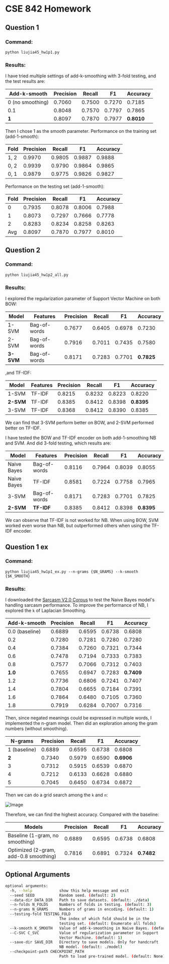 # CSE 842 Homework

## Question 1

### Command: 

```python liujia45_hw1p1.py```

### Results:

I have tried multiple settings of add-k-smoothing with 3-fold testing, and the test results are:

| Add-k-smooth | Precision | Recall | F1 | Accuracy |
| --- | --- | --- | --- | --- |
| 0 (no smoothing) |  0.7060 | 0.7500 | 0.7270 | 0.7185 |
| 0.1 | 0.8048 | 0.7570 | 0.7797 | 0.7865 |
| **1** | 0.8097 | 0.7870 | 0.7977 | **0.8010** |

Then I chose 1 as the smooth parameter. Performance on the training set (add-1-smooth):

| Fold | Precision | Recall | F1 | Accuracy |
| --- | --- | --- | --- | --- |
| 1, 2 | 0.9970 | 0.9805 | 0.9887 | 0.9888 |
| 0, 2 | 0.9939 | 0.9790 | 0.9864 | 0.9865 |
| 0, 1 | 0.9879 | 0.9775 | 0.9826 | 0.9827 |

Performance on the testing set (add-1-smooth):

| Fold | Precision | Recall | F1 | Accuracy |
| --- | --- | --- | --- | --- |
| 0 | 0.7935 | 0.8078 | 0.8006 | 0.7988 |
| 1 | 0.8073 | 0.7297 | 0.7666 | 0.7778 |
| 2 | 0.8283 | 0.8234 | 0.8258 | 0.8263 |
| Avg | 0.8097 | 0.7870 | 0.7977 | 0.8010 |


## Question 2

### Command: 

```python liujia45_hw1p2_all.py```

### Results:

I explored the regularization parameter of Support Vector Machine on both BOW:

| Model | Features | Precision | Recall | F1 | Accuracy |
| --- | --- | --- | --- | --- | --- |
| 1-SVM | Bag-of-words | 0.7677 | 0.6405 | 0.6978 | 0.7230 |
| 2-SVM | Bag-of-words | 0.7916 | 0.7011 | 0.7435 | 0.7580 |
| **3-SVM** | Bag-of-words | 0.8171 | 0.7283 | 0.7701 | **0.7825** |

,and TF-IDF:

| Model | Features | Precision | Recall | F1 | Accuracy |
| --- | --- | --- | --- | --- | --- |
| 1-SVM | TF-IDF | 0.8215 | 0.8232 | 0.8223 | 0.8220 |
| **2-SVM** | TF-IDF | 0.8385 | 0.8412 | 0.8398 | **0.8395** |
| 3-SVM | TF-IDF | 0.8368 | 0.8412 | 0.8390 | 0.8385 |

We can find that 3-SVM perform better on BOW, and 2-SVM performed better on TF-IDF.

I have tested the BOW and TF-IDF encoder on both add-1-smoothing NB and SVM. And did 3-fold testing, which results are:

| Model | Features | Precision | Recall | F1 | Accuracy |
| --- | --- | --- | --- | --- | --- |
| Naive Bayes | Bag-of-words| 0.8116 | 0.7964 | 0.8039 | 0.8055 |
| Naive Bayes | TF-IDF| 0.8581 | 0.7224 | 0.7758 | 0.7965 |
| 3-SVM | Bag-of-words | 0.8171 | 0.7283 | 0.7701 | 0.7825 |
| **2-SVM** | **TF-IDF** | 0.8385 | 0.8412 | 0.8398 | **0.8395** |

We can observe that TF-IDF is not worked for NB. When using BOW, SVM worked even worse than NB, but outperformed others when using the TF-IDF encoder.


## Question 1 ex

### Command: 

```python liujia45_hw1p1_ex.py --n-grams {$N_GRAMS} --k-smooth {$K_SMOOTH}```

### Results:

I downloaded the [Sarcasm V2.0 Corpus](https://nlds.soe.ucsc.edu/sarcasm2) to test the Naive Bayes model's handling sarcasm performance. To improve the performance of NB, I explored the `k` of Laplacian Smoothing.
 
| Add-k-smooth | Precision | Recall | F1 | Accuracy |
| --- | --- | --- | --- | --- |
 | 0.0 (baseline) | 0.6889 | 0.6595 | 0.6738 | 0.6808 | 
 | 0.2 | 0.7280 | 0.7281 | 0.7280 | 0.7280 | 
 | 0.4 | 0.7384 | 0.7260 | 0.7321 | 0.7344 | 
 | 0.6 | 0.7478 | 0.7194 | 0.7333 | 0.7383 | 
 | 0.8 | 0.7577 | 0.7066 | 0.7312 | 0.7403 | 
 | **1.0** | 0.7655 | 0.6947 | 0.7283 | **0.7409** | 
 | 1.2 | 0.7736 | 0.6806 | 0.7241 | 0.7407 | 
 | 1.4 | 0.7804 | 0.6655 | 0.7184 | 0.7391 | 
 | 1.6 | 0.7864 | 0.6480 | 0.7105 | 0.7360 | 
 | 1.8 | 0.7919 | 0.6284 | 0.7007 | 0.7316 | 

 Then, since negated meanings could be expressed in multiple words, I implemented the n-gram model. Then did an exploration among the gram numbers (without smoothing).

| N-grams | Precision | Recall | F1 | Accuracy |
| --- | --- | --- | --- | --- |
 | 1 (baseline) | 0.6889 | 0.6595 | 0.6738 | 0.6808 | 
 | **2** | 0.7340 | 0.5979 | 0.6590 | **0.6906** | 
 | 3 | 0.7312 | 0.5915 | 0.6539 | 0.6870 | 
 | 4 | 0.7212 | 0.6133 | 0.6628 | 0.6880 | 
 | 5 | 0.7045 | 0.6450 | 0.6734 | 0.6872 |

Then we can do a grid search among the `k` and `n`:

![Image](result.png "Grid search")

Therefore, we can find the highest accuracy. Compared with the baseline:

| Models | Precision | Recall | F1 | Accuracy |
| --- | --- | --- | --- | --- |
| Baseline (1-gram, no smoothing) | 0.6889 | 0.6595 | 0.6738 | 0.6808 |
| Optimized (2-gram, add-0.8 smoothing) | 0.7816 | 0.6891 | 0.7324 | **0.7482** |


## Optional Arguments
```sh
optional arguments:
  -h, --help            show this help message and exit
  --seed SEED           Random seed. (default: 2)
  --data-dir DATA_DIR   Path to save datasets. (default: ./data)
  --n-folds N_FOLDS     Numbers of folds in testing. (default: 3)
  --n-grams N_GRAMS     Numbers of grams in encoding. (default: 1)
  --testing-fold TESTING_FOLD
                        The index of which fold should be in the 
                        testing set. (default: Enumerate all folds)
  --k-smooth K_SMOOTH   Value of add-k-smoothing in Naive Bayes. (default: 1)
  --C-SVC C_SVC         Value of regularization parameter in Support
                        Vector Machine. (default: 1)
  --save-dir SAVE_DIR   Directory to save models. Only for handcraft 
                        NB model. (default: ./model)
  --checkpoint-path CHECKPOINT_PATH
                        Path to load pre-trained model. (default: None)
```